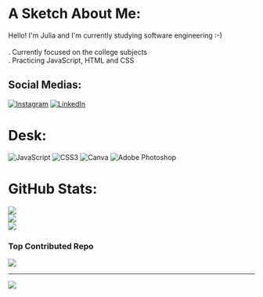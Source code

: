 # A Sketch About Me:
Hello! I'm Julia and I'm currently studying software engineering :-)<br>         <br> . Currently focused on the college subjects<br> . Practicing JavaScript, HTML and CSS<br> 


## Social Medias:
[![Instagram](https://img.shields.io/badge/Instagram-%23E4405F.svg?logo=Instagram&logoColor=white)](https://www.instagram.com/julia_kulnig/) [![LinkedIn](https://img.shields.io/badge/LinkedIn-%230077B5.svg?logo=linkedin&logoColor=white)](https://www.linkedin.com/in/julia-kulnig-fellows/) 

# Desk:
![JavaScript](https://img.shields.io/badge/javascript-%23323330.svg?style=for-the-badge&logo=javascript&logoColor=%23F7DF1E) ![CSS3](https://img.shields.io/badge/css3-%231572B6.svg?style=for-the-badge&logo=css3&logoColor=white) ![Canva](https://img.shields.io/badge/Canva-%2300C4CC.svg?style=for-the-badge&logo=Canva&logoColor=white) ![Adobe Photoshop](https://img.shields.io/badge/adobe%20photoshop-%2331A8FF.svg?style=for-the-badge&logo=adobe%20photoshop&logoColor=white)
# GitHub Stats:
![](https://github-readme-stats.vercel.app/api?username=Julia-Kulnig&theme=onedark&hide_border=true&include_all_commits=true&count_private=true)<br/>
![](https://github-readme-streak-stats.herokuapp.com/?user=Julia-Kulnig&theme=onedark&hide_border=true)<br/>
![](https://github-readme-stats.vercel.app/api/top-langs/?username=Julia-Kulnig&theme=onedark&hide_border=true&include_all_commits=true&count_private=true&layout=compact)

### Top Contributed Repo
![](https://github-contributor-stats.vercel.app/api?username=Julia-Kulnig&limit=5&theme=onedark&combine_all_yearly_contributions=true)

---
[![](https://visitcount.itsvg.in/api?id=Julia-Kulnig&icon=2&color=2)](https://visitcount.itsvg.in)

<!-- Proudly created with GPRM ( https://gprm.itsvg.in ) -->
